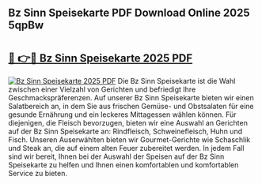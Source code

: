## Bz Sinn Speisekarte PDF Download Online 2025 5qpBw

# <h2><a href="http://gca0irt.nevu.top/?p=Bz+Sinn+Speisekarte">🔗 👉🔴 Bz Sinn Speisekarte 2025 PDF</a></h2>

[![Bz Sinn Speisekarte 2025 PDF](https://i.imgur.com/dBaPXMq.png)](http://gca0irt.nevu.top/?p=Bz+Sinn+Speisekarte)
Die Bz Sinn Speisekarte ist die Wahl zwischen einer Vielzahl von Gerichten und befriedigt Ihre Geschmackspräferenzen. Auf unserer Bz Sinn Speisekarte bieten wir einen Salatbereich an, in dem Sie aus frischen Gemüse- und Obstsalaten für eine gesunde Ernährung und ein leckeres Mittagessen wählen können. Für diejenigen, die Fleisch bevorzugen, bieten wir eine Auswahl an Gerichten auf der Bz Sinn Speisekarte an: Rindfleisch, Schweinefleisch, Huhn und Fisch. Unseren Auserwählten bieten wir Gourmet-Gerichte wie Schaschlik und Steak an, die auf einem alten Feuer zubereitet werden. In jedem Fall sind wir bereit, Ihnen bei der Auswahl der Speisen auf der Bz Sinn Speisekarte zu helfen und Ihnen einen komfortablen und komfortablen Service zu bieten.
